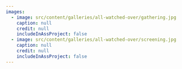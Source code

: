 ```yaml
---
images:
  - image: src/content/galleries/all-watched-over/gathering.jpg
    caption: null
    credit: null
    includeInAssProject: false
  - image: src/content/galleries/all-watched-over/screening.jpg
    caption: null
    credit: null
    includeInAssProject: false
---
```

